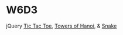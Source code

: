 # W6D3

jQuery [Tic Tac Toe](http://karenling.github.io/Tic-Tac-Toe-and-Towers-of-Hanoi/ttt.js/skeleton/html/), [Towers of Hanoi](http://karenling.github.io/Tic-Tac-Toe-and-Towers-of-Hanoi/hanoi.js/skeleton/html/), &  [Snake](http://karenling.github.io/Snake/html/)
